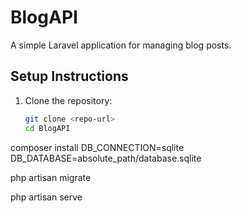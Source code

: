 # BlogAPI

A simple Laravel application for managing blog posts.

## Setup Instructions

1. Clone the repository:
   ```bash
   git clone <repo-url>
   cd BlogAPI
composer install
DB_CONNECTION=sqlite
DB_DATABASE=absolute_path/database.sqlite

php artisan migrate

php artisan serve
